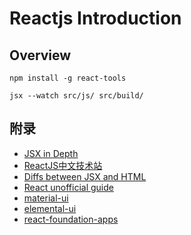 # Reactjs Introduction


## Overview

```
npm install -g react-tools
```

```
jsx --watch src/js/ src/build/
```

## 附录
- [JSX in Depth](https://facebook.github.io/react/docs/jsx-in-depth.html)
- [ReactJS中文技术站](http://www.reactjs-china.com/)
- [Diffs between JSX and HTML](https://facebook.github.io/react/docs/jsx-gotchas.html)
- [React unofficial guide](http://ricostacruz.com/cheatsheets/react.html)
- [material-ui](http://material-ui.com/)
- [elemental-ui](http://elemental-ui.com/)
- [react-foundation-apps](http://webrafter.com/opensource/react-foundation-apps/install)
